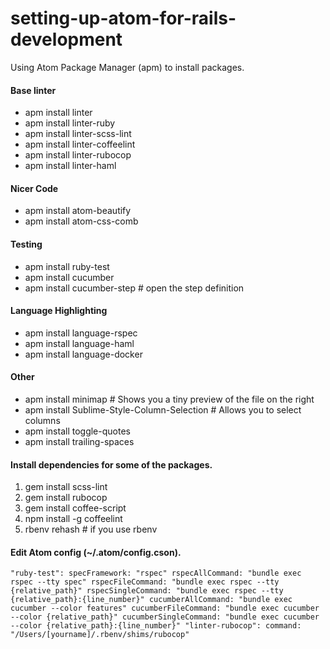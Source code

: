 # setting-up-atom-for-rails-development

Using Atom Package Manager (apm) to install packages.

#### Base linter
- apm install linter
- apm install linter-ruby
- apm install linter-scss-lint
- apm install linter-coffeelint
- apm install linter-rubocop
- apm install linter-haml

#### Nicer Code
- apm install atom-beautify
- apm install atom-css-comb

#### Testing
- apm install ruby-test
- apm install cucumber
- apm install cucumber-step # open the step definition

#### Language Highlighting
- apm install language-rspec
- apm install language-haml
- apm install language-docker

#### Other
- apm install minimap # Shows you a tiny preview of the file on the right
- apm install Sublime-Style-Column-Selection # Allows you to select columns
- apm install toggle-quotes
- apm install trailing-spaces

#### Install dependencies for some of the packages.

1. gem install scss-lint
2. gem install rubocop
3. gem install coffee-script
4. npm install -g coffeelint
5. rbenv rehash # if you use rbenv

#### Edit Atom config (~/.atom/config.cson).

`"ruby-test":
  specFramework: "rspec"
  rspecAllCommand: "bundle exec rspec --tty spec"
  rspecFileCommand: "bundle exec rspec --tty {relative_path}"
  rspecSingleCommand: "bundle exec rspec --tty {relative_path}:{line_number}"
  cucumberAllCommand: "bundle exec cucumber --color features"
  cucumberFileCommand: "bundle exec cucumber --color {relative_path}"
  cucumberSingleCommand: "bundle exec cucumber --color {relative_path}:{line_number}"
"linter-rubocop":
  command: "/Users/[yourname]/.rbenv/shims/rubocop"
`
